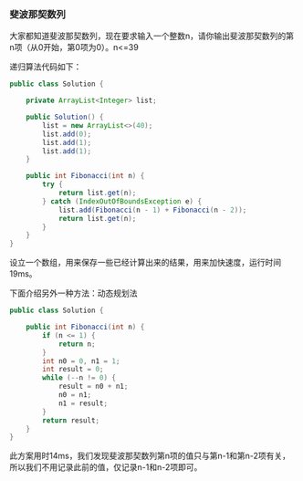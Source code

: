 ### 斐波那契数列

大家都知道斐波那契数列，现在要求输入一个整数n，请你输出斐波那契数列的第n项（从0开始，第0项为0）。n<=39

递归算法代码如下：

```java
public class Solution {

    private ArrayList<Integer> list;

    public Solution() {
        list = new ArrayList<>(40);
        list.add(0);
        list.add(1);
        list.add(1);
    }

    public int Fibonacci(int n) {
        try {
            return list.get(n);
        } catch (IndexOutOfBoundsException e) {
            list.add(Fibonacci(n - 1) + Fibonacci(n - 2));
            return list.get(n);
        }
    }
}
```

设立一个数组，用来保存一些已经计算出来的结果，用来加快速度，运行时间19ms。

下面介绍另外一种方法：动态规划法

```java
public class Solution {

    public int Fibonacci(int n) {
        if (n <= 1) {
            return n;
        }
        int n0 = 0, n1 = 1;
        int result = 0;
        while (--n != 0) {
            result = n0 + n1;
            n0 = n1;
            n1 = result;
        }
        return result;
    }
}
```

此方案用时14ms，我们发现斐波那契数列第n项的值只与第n-1和第n-2项有关，所以我们不用记录此前的值，仅记录n-1和n-2项即可。